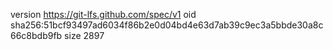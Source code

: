 version https://git-lfs.github.com/spec/v1
oid sha256:51bcf93497ad6034f86b2e0d04bd4e63d7ab39c9ec3a5bbde30a8c66c8bdb9fb
size 2897
